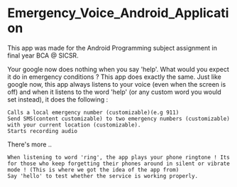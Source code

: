 # Emergency_Voice_Android_Application
This app was made for the Android Programming subject assignment in final year BCA @ SICSR.

Your google now does nothing when you say 'help'. What would you expect it do in emergency conditions ? This app does exactly the same. Just like google now, this app always listens to your voice (even when the screen is off) and when it listens to the word 'help' (or any custom word you would set instead), it does the following :

    Calls a local emergency number (customizable)(e.g 911)
    Send SMS(content customizable) to two emergency numbers (customizable) with your current location (customizable).
    Starts recording audio

There's more ..

    When listening to word 'ring', the app plays your phone ringtone ! Its for those who keep forgetting their phones around in silent or vibrate mode ! (This is where we got the idea of the app from)
    Say 'hello' to test whether the service is working properly.

